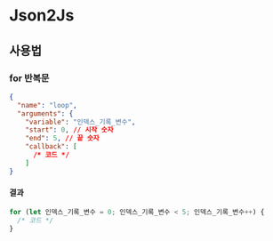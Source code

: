 # Json2Js
## 사용법
  ### for 반복문
  ```json
  {
    "name": "loop",
    "arguments": {
      "variable": "인덱스_기록_변수",
      "start": 0, // 시작 숫자
      "end": 5, // 끝 숫자
      "callback": [
        /* 코드 */
      ]
  }
  ```
  #### 결과
  ```js
  for (let 인덱스_기록_변수 = 0; 인덱스_기록_변수 < 5; 인덱스_기록_변수++) {
    /* 코드 */
  }
  ```

